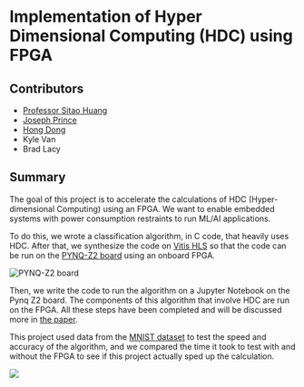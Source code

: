 Implementation of Hyper Dimensional Computing (HDC) using FPGA
========

Contributors
--------
* [Professor Sitao Huang](https://engineering.uci.edu/users/sitao-huang)
* [Joseph Prince](https://github.com/josephdprince/)
* [Hong Dong](https://github.com/hongdong1220)
* Kyle Van
* Brad Lacy

Summary
--------

The goal of this project is to accelerate the calculations of HDC (Hyper-dimensional Computing) using an FPGA. We want to enable embedded systems with power consumption restraints to run ML/AI applications.

To do this, we wrote a classification algorithm, in C code, that heavily uses HDC. After that, we synthesize the code on [Vitis HLS](https://www.xilinx.com/products/design-tools/vitis/vitis-hls.html) so that the code can be run on the [PYNQ-Z2 board](https://www.xilinx.com/support/university/xup-boards/XUPPYNQ-Z2.html#overview) using an onboard FPGA. 

![PYNQ-Z2 board](https://www.xilinx.com/content/xilinx/en/support/university/xup-boards/XUPPYNQ-Z2/_jcr_content/root/parsys/xilinxcolumns_f62b/childParsys-0/xilinximage.img.jpg/1650540100168.jpg)

Then, we write the code to run the algorithm on a Jupyter Notebook on the Pynq Z2 board. The components of this algorithm that involve HDC are run on the FPGA. All these steps have been completed and will be discussed more in [the paper](Documentation/Final_Report.docx). 
 
This project used data from the [MNIST dataset](https://en.wikipedia.org/wiki/MNIST_database) to test the speed and accuracy of the algorithm, and we compared the time it took to test with and without the FPGA to see if this project actually sped up the calculation.

![](https://upload.wikimedia.org/wikipedia/commons/f/f7/MnistExamplesModified.png)
 